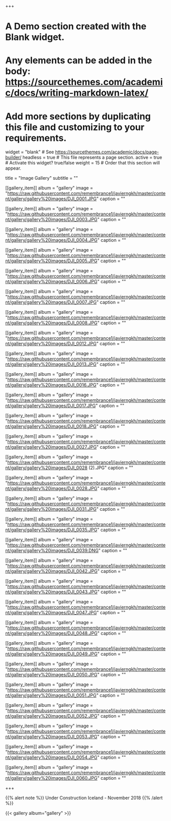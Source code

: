 +++
# A Demo section created with the Blank widget.
# Any elements can be added in the body: https://sourcethemes.com/academic/docs/writing-markdown-latex/
# Add more sections by duplicating this file and customizing to your requirements.

widget = "blank"  # See https://sourcethemes.com/academic/docs/page-builder/
headless = true  # This file represents a page section.
active = true  # Activate this widget? true/false
weight = 15  # Order that this section will appear.

title = "Image Gallery"
subtitle = ""
 
[[gallery_item]]
album = "gallery"
image = "https://raw.githubusercontent.com/remembrance1/javierngkh/master/content/gallery/gallery%20images/DJI_0001.JPG"
caption = ""

[[gallery_item]]
album = "gallery"
image = "https://raw.githubusercontent.com/remembrance1/javierngkh/master/content/gallery/gallery%20images/DJI_0003.JPG"
caption = ""

[[gallery_item]]
album = "gallery"
image = "https://raw.githubusercontent.com/remembrance1/javierngkh/master/content/gallery/gallery%20images/DJI_0004.JPG"
caption = ""

[[gallery_item]]
album = "gallery"
image = "https://raw.githubusercontent.com/remembrance1/javierngkh/master/content/gallery/gallery%20images/DJI_0005.JPG"
caption = ""

[[gallery_item]]
album = "gallery"
image = "https://raw.githubusercontent.com/remembrance1/javierngkh/master/content/gallery/gallery%20images/DJI_0006.JPG"
caption = ""

[[gallery_item]]
album = "gallery"
image = "https://raw.githubusercontent.com/remembrance1/javierngkh/master/content/gallery/gallery%20images/DJI_0007.JPG"
caption = ""

[[gallery_item]]
album = "gallery"
image = "https://raw.githubusercontent.com/remembrance1/javierngkh/master/content/gallery/gallery%20images/DJI_0008.JPG"
caption = ""

[[gallery_item]]
album = "gallery"
image = "https://raw.githubusercontent.com/remembrance1/javierngkh/master/content/gallery/gallery%20images/DJI_0012.JPG"
caption = ""

[[gallery_item]]
album = "gallery"
image = "https://raw.githubusercontent.com/remembrance1/javierngkh/master/content/gallery/gallery%20images/DJI_0013.JPG"
caption = ""

[[gallery_item]]
album = "gallery"
image = "https://raw.githubusercontent.com/remembrance1/javierngkh/master/content/gallery/gallery%20images/DJI_0016.JPG"
caption = ""

[[gallery_item]]
album = "gallery"
image = "https://raw.githubusercontent.com/remembrance1/javierngkh/master/content/gallery/gallery%20images/DJI_0017.JPG"
caption = ""

[[gallery_item]]
album = "gallery"
image = "https://raw.githubusercontent.com/remembrance1/javierngkh/master/content/gallery/gallery%20images/DJI_0018.JPG"
caption = ""

[[gallery_item]]
album = "gallery"
image = "https://raw.githubusercontent.com/remembrance1/javierngkh/master/content/gallery/gallery%20images/DJI_0027.JPG"
caption = ""

[[gallery_item]]
album = "gallery"
image = "https://raw.githubusercontent.com/remembrance1/javierngkh/master/content/gallery/gallery%20images/DJI_0028 (2).JPG"
caption = ""

[[gallery_item]]
album = "gallery"
image = "https://raw.githubusercontent.com/remembrance1/javierngkh/master/content/gallery/gallery%20images/DJI_0028.JPG"
caption = ""

[[gallery_item]]
album = "gallery"
image = "https://raw.githubusercontent.com/remembrance1/javierngkh/master/content/gallery/gallery%20images/DJI_0031.JPG"
caption = ""

[[gallery_item]]
album = "gallery"
image = "https://raw.githubusercontent.com/remembrance1/javierngkh/master/content/gallery/gallery%20images/DJI_0035.JPG"
caption = ""

[[gallery_item]]
album = "gallery"
image = "https://raw.githubusercontent.com/remembrance1/javierngkh/master/content/gallery/gallery%20images/DJI_0039.DNG"
caption = ""

[[gallery_item]]
album = "gallery"
image = "https://raw.githubusercontent.com/remembrance1/javierngkh/master/content/gallery/gallery%20images/DJI_0042.JPG"
caption = ""

[[gallery_item]]
album = "gallery"
image = "https://raw.githubusercontent.com/remembrance1/javierngkh/master/content/gallery/gallery%20images/DJI_0043.JPG"
caption = ""

[[gallery_item]]
album = "gallery"
image = "https://raw.githubusercontent.com/remembrance1/javierngkh/master/content/gallery/gallery%20images/DJI_0047.JPG"
caption = ""

[[gallery_item]]
album = "gallery"
image = "https://raw.githubusercontent.com/remembrance1/javierngkh/master/content/gallery/gallery%20images/DJI_0048.JPG"
caption = ""

[[gallery_item]]
album = "gallery"
image = "https://raw.githubusercontent.com/remembrance1/javierngkh/master/content/gallery/gallery%20images/DJI_0049.JPG"
caption = ""

[[gallery_item]]
album = "gallery"
image = "https://raw.githubusercontent.com/remembrance1/javierngkh/master/content/gallery/gallery%20images/DJI_0050.JPG"
caption = ""

[[gallery_item]]
album = "gallery"
image = "https://raw.githubusercontent.com/remembrance1/javierngkh/master/content/gallery/gallery%20images/DJI_0051.JPG"
caption = ""

[[gallery_item]]
album = "gallery"
image = "https://raw.githubusercontent.com/remembrance1/javierngkh/master/content/gallery/gallery%20images/DJI_0052.JPG"
caption = ""

[[gallery_item]]
album = "gallery"
image = "https://raw.githubusercontent.com/remembrance1/javierngkh/master/content/gallery/gallery%20images/DJI_0053.JPG"
caption = ""

[[gallery_item]]
album = "gallery"
image = "https://raw.githubusercontent.com/remembrance1/javierngkh/master/content/gallery/gallery%20images/DJI_0054.JPG"
caption = ""

[[gallery_item]]
album = "gallery"
image = "https://raw.githubusercontent.com/remembrance1/javierngkh/master/content/gallery/gallery%20images/DJI_0060.JPG"
caption = ""

+++

{{% alert note %}}
Under Construction
Iceland - November 2018
{{% /alert %}}

{{< gallery album="gallery" >}}


